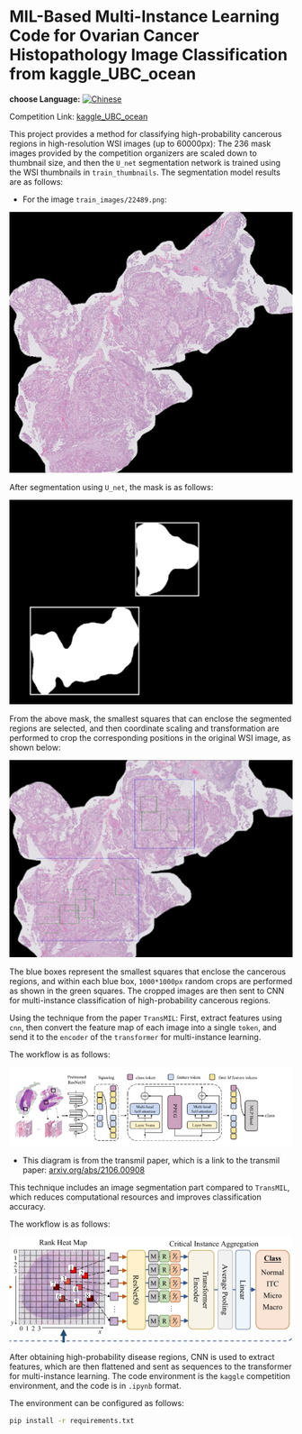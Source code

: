 # MIL-Based Multi-Instance Learning Code for Ovarian Cancer Histopathology Image Classification from kaggle_UBC_ocean

  
**choose Language:** [![Chinese](https://img.shields.io/badge/Language-中文-blue)](readme_cn.md)

Competition Link: [kaggle_UBC_ocean](https://www.kaggle.com/competitions/UBC-OCEAN)

This project provides a method for classifying high-probability cancerous regions in high-resolution WSI images (up to 60000px):
The 236 mask images provided by the competition organizers are scaled down to thumbnail size, and then the `U_net` segmentation network is trained using the WSI thumbnails in `train_thumbnails`. The segmentation model results are as follows:

- For the image `train_images/22489.png`:

![Original Image](kaggle_UBC-OCEAN-MIL/oring.png)

  After segmentation using `U_net`, the mask is as follows:

![Segmentation Mask](kaggle_UBC-OCEAN-MIL/mask.png)

  From the above mask, the smallest squares that can enclose the segmented regions are selected, and then coordinate scaling and transformation are performed to crop the corresponding positions in the original WSI image, as shown below:

![Cropped Image](kaggle_UBC-OCEAN-MIL/WSI_crop.png)

  The blue boxes represent the smallest squares that enclose the cancerous regions, and within each blue box, `1000*1000px` random crops are performed as shown in the green squares. The cropped images are then sent to CNN for multi-instance classification of high-probability cancerous regions.

Using the technique from the paper `TransMIL`: First, extract features using `cnn`, then convert the feature map of each image into a single `token`, and send it to the `encoder` of the `transformer` for multi-instance learning.

The workflow is as follows:

![Workflow](kaggle_UBC-OCEAN-MIL/paper1.png)

- This diagram is from the transmil paper, which is a link to the transmil paper: [arxiv.org/abs/2106.00908](https://arxiv.org/abs/2106.00908)

This technique includes an image segmentation part compared to `TransMIL`, which reduces computational resources and improves classification accuracy.

The workflow is as follows:

![Diagram](kaggle_UBC-OCEAN-MIL/paper2.png)

After obtaining high-probability disease regions, CNN is used to extract features, which are then flattened and sent as sequences to the transformer for multi-instance learning. The code environment is the `kaggle` competition environment, and the code is in `.ipynb` format.

The environment can be configured as follows:
```bash
pip install -r requirements.txt
